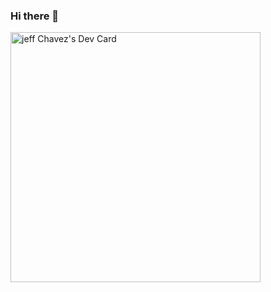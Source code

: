 ### Hi there 👋

<a href="https://app.daily.dev/jctechdev"><img src="https://api.daily.dev/devcards/6b7484ae77fa43f28f0c054b5ef1c8a3.png?r=0hf" width="400" alt="jeff Chavez's Dev Card"/></a>

<!--
**jeffchavez-dev/jeffchavez-dev** is a ✨ _special_ ✨ repository because its `README.md` (this file) appears on your GitHub profile.

Here are some ideas to get you started:

- 🔭 I’m currently working on ...
- 🌱 I’m currently learning ...
- 👯 I’m looking to collaborate on ...
- 🤔 I’m looking for help with ...
- 💬 Ask me about ...
- 📫 How to reach me: ...
- 😄 Pronouns: ...
- ⚡ Fun fact: ...
-->
